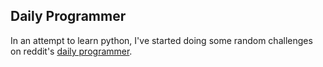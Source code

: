 ## Daily Programmer

In an attempt to learn python, I've started doing some random challenges on reddit's [daily programmer](http://www.reddit.com/r/dailyprogrammer).